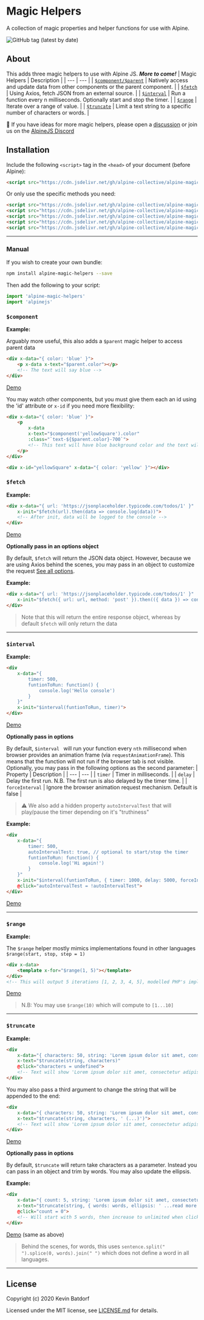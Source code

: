 # Magic Helpers

A collection of magic properties and helper functions for use with Alpine.

![GitHub tag (latest by date)](https://img.shields.io/github/v/tag/alpine-collective/alpine-magic-helpers?label=version&style=flat-square)

## About

This adds three magic helpers to use with Alpine JS. ***More to come!***
| Magic Helpers | Description |
| --- | --- |
| [`$component/$parent`](#component) | Natively access and update data from other components or the parent component. |
| [`$fetch`](#fetch) | Using Axios, fetch JSON from an external source.  |
| [`$interval`](#interval) | Run a function every n milliseconds. Optionally start and stop the timer. |
| [`$range`](#range) | Iterate over a range of value. |
| [`$truncate`](#truncate) |  Limit a text string to a specific number of characters or words. |

🚀 If you have ideas for more magic helpers, please open a [discussion](https://github.com/alpine-collective/alpine-magic-helpers/discussions) or join us on the [AlpineJS Discord](https://discord.gg/snmCYk3)

## Installation

Include the following `<script>` tag in the `<head>` of your document (before Alpine):

```html
<script src="https://cdn.jsdelivr.net/gh/alpine-collective/alpine-magic-helpers@0.3.x/dist/index.js"></script>
```

Or only use the specific methods you need:

```html
<script src="https://cdn.jsdelivr.net/gh/alpine-collective/alpine-magic-helpers@0.3.x/dist/component.js"></script>
<script src="https://cdn.jsdelivr.net/gh/alpine-collective/alpine-magic-helpers@0.3.x/dist/fetch.js"></script>
<script src="https://cdn.jsdelivr.net/gh/alpine-collective/alpine-magic-helpers@0.3.x/dist/interval.js"></script>
<script src="https://cdn.jsdelivr.net/gh/alpine-collective/alpine-magic-helpers@0.3.x/dist/range.js"></script>
<script src="https://cdn.jsdelivr.net/gh/alpine-collective/alpine-magic-helpers@0.3.x/dist/truncate.js"></script>
```

---

### Manual

If you wish to create your own bundle:

```bash
npm install alpine-magic-helpers --save
```

Then add the following to your script:

```javascript
import 'alpine-magic-helpers'
import 'alpinejs'
```

### `$component`
**Example:**

Arguably more useful, this also adds a `$parent` magic helper to access parent data
```html
<div x-data="{ color: 'blue' }">
    <p x-data x-text="$parent.color"></p>
    <!-- The text will say blue -->
</div>
```
[Demo](https://codepen.io/KevinBatdorf/pen/XWdjWrr)

You may watch other components, but you must give them each an id using the 'id' attribute or `x-id` if you need more flexibility:
```html
<div x-data="{ color: 'blue' }">
    <p
        x-data
        x-text="$component('yellowSquare').color"
        :class="`text-${$parent.color}-700`">
        <!-- This text will have blue background color and the text will say yellow -->
    </p>
</div>

<div x-id="yellowSquare" x-data="{ color: 'yellow' }"></div>
```


### `$fetch`
**Example:**
```html
<div x-data="{ url: 'https://jsonplaceholder.typicode.com/todos/1' }"
    x-init="$fetch(url).then(data => console.log(data))">
    <!-- After init, data will be logged to the console -->
</div>
```
[Demo](https://codepen.io/KevinBatdorf/pen/poyyXKj)

**Optionally pass in an options object**

By default, `$fetch` will return the JSON data object. However, because we are using Axios behind the scenes, you may pass in an object to customize the request [See all options](https://github.com/axios/axios).

**Example:**

```html
<div x-data="{ url: 'https://jsonplaceholder.typicode.com/todos/1' }"
    x-init="$fetch({ url: url, method: 'post' }).then(({ data }) => console.log(data))">
</div>
```
> Note that this will return the entire response object, whereas by default `$fetch` will only return the data

---

### `$interval`
**Example:**
```html
<div
    x-data="{
        timer: 500,
        funtionToRun: function() {
            console.log('Hello console')
        }
    }"
    x-init="$interval(funtionToRun, timer)">
</div>
```
[Demo](https://codepen.io/KevinBatdorf/pen/xxVVoaX?editors=1010)

**Optionally pass in options**

By default, `$interval ` will run your function every `nth` millisecond when browser provides an animation frame (via `requestAnimationFrame`). This means that the function will not run if the browser tab is not visible. Optionally, you may pass in the following options as the second parameter:
| Property | Description |
| --- | --- |
| `timer` | Timer in milliseconds.  |
| `delay` | Delay the first run. N.B. The first run is also delayed by the timer time. |
| `forceInterval` |  Ignore the browser animation request mechanism. Default is false |

> ⚠️ We also add a hidden property `autoIntervalTest` that will play/pause the timer depending on it's "truthiness"

**Example:**

```html
<div
    x-data="{
        timer: 500,
        autoIntervalTest: true, // optional to start/stop the timer
        funtionToRun: function() {
            console.log('Hi again!')
        }
    }"
    x-init="$interval(funtionToRun, { timer: 1000, delay: 5000, forceInterval: true })"
    @click="autoIntervalTest = !autoIntervalTest">
</div>
```
[Demo](https://codepen.io/KevinBatdorf/pen/poyyXQy?editors=1010)

---

### `$range`
**Example:**

The `$range` helper mostly mimics implementations found in other languages `$range(start, stop, step = 1)`
```html
<div x-data>
    <template x-for="$range(1, 5)"></template>
</div>
<!-- This will output 5 iterations [1, 2, 3, 4, 5], modelled PHP's implimentation of range() -->
```
[Demo]()

> N.B: You may use `$range(10)` which will compute to `[1...10]`

---

### `$truncate`
**Example:**
```html
<div
    x-data="{ characters: 50, string: 'Lorem ipsum dolor sit amet, consectetur adipiscing elit, sed do eiusmod tempor incididunt ut labore et dolore magna aliqua. Ut enim ad minim veniam, quis nostrud exercitation ullamco laboris nisi ut aliquip ex ea commodo consequat. Duis aute irure dolor in reprehenderit in voluptate velit esse cillum dolore eu fugiat nulla pariatur. Excepteur sint occaecat cupidatat non proident, sunt in culpa qui officia deserunt mollit anim id est laborum.'}"
    x-text="$truncate(string, characters)"
    @click="characters = undefined">
    <!-- Text will show 'Lorem ipsum dolor sit amet, consectetur adipiscing…' and will reveal all when clicked-->
</div>
```
You may also pass a third argument to change the string that will be appended to the end:
```html
<div
    x-data="{ characters: 50, string: 'Lorem ipsum dolor sit amet, consectetur adipiscing elit, sed do eiusmod tempor incididunt ut labore et dolore magna aliqua. Ut enim ad minim veniam, quis nostrud exercitation ullamco laboris nisi ut aliquip ex ea commodo consequat. Duis aute irure dolor in reprehenderit in voluptate velit esse cillum dolore eu fugiat nulla pariatur. Excepteur sint occaecat cupidatat non proident, sunt in culpa qui officia deserunt mollit anim id est laborum.'}"
    x-text="$truncate(string, characters, ' (...)')">
    <!-- Text will show 'Lorem ipsum dolor sit amet, consectetur adipiscing (...)' -->
</div>
```
[Demo](https://codepen.io/KevinBatdorf/pen/BaKKgGg?editors=1000)

**Optionally pass in options**

By default, `$truncate` will return take characters as a parameter. Instead you can pass in an object and trim by words. You may also update the ellipsis.

**Example:**

```html
<div
    x-data="{ count: 5, string: 'Lorem ipsum dolor sit amet, consectetur adipiscing elit, sed do eiusmod tempor incididunt ut labore et dolore magna aliqua. Ut enim ad minim veniam, quis nostrud exercitation ullamco laboris nisi ut aliquip ex ea commodo consequat. Duis aute irure dolor in reprehenderit in voluptate velit esse cillum dolore eu fugiat nulla pariatur. Excepteur sint occaecat cupidatat non proident, sunt in culpa qui officia deserunt mollit anim id est laborum.'}"
    x-text="$truncate(string, { words: words, ellipsis: ' ...read more' })"
    @click="count = 0">
    <!-- Will start with 5 words, then increase to unlimited when clicked -->
</div>
```
[Demo](https://codepen.io/KevinBatdorf/pen/BaKKgGg?editors=1000) (same as above)
> Behind the scenes, for words, this uses `sentence.split(" ").splice(0, words).join(" ")` which does not define a word in all languages.

---

## License

Copyright (c) 2020 Kevin Batdorf

Licensed under the MIT license, see [LICENSE.md](LICENSE.md) for details.
